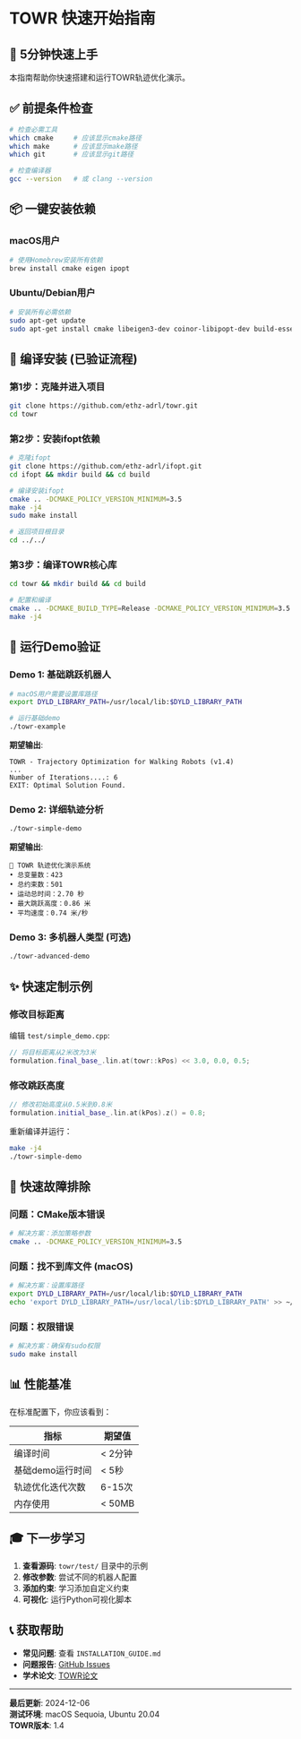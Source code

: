 # TOWR 快速开始指南

## 🚀 5分钟快速上手

本指南帮助你快速搭建和运行TOWR轨迹优化演示。

## ✅ 前提条件检查

```bash
# 检查必需工具
which cmake     # 应该显示cmake路径
which make      # 应该显示make路径
which git       # 应该显示git路径

# 检查编译器
gcc --version   # 或 clang --version
```

## 📦 一键安装依赖

### macOS用户
```bash
# 使用Homebrew安装所有依赖
brew install cmake eigen ipopt
```

### Ubuntu/Debian用户
```bash
# 安装所有必需依赖
sudo apt-get update
sudo apt-get install cmake libeigen3-dev coinor-libipopt-dev build-essential
```

## 🔧 编译安装 (已验证流程)

### 第1步：克隆并进入项目
```bash
git clone https://github.com/ethz-adrl/towr.git
cd towr
```

### 第2步：安装ifopt依赖
```bash
# 克隆ifopt
git clone https://github.com/ethz-adrl/ifopt.git
cd ifopt && mkdir build && cd build

# 编译安装ifopt
cmake .. -DCMAKE_POLICY_VERSION_MINIMUM=3.5
make -j4
sudo make install

# 返回项目根目录
cd ../../
```

### 第3步：编译TOWR核心库
```bash
cd towr && mkdir build && cd build

# 配置和编译
cmake .. -DCMAKE_BUILD_TYPE=Release -DCMAKE_POLICY_VERSION_MINIMUM=3.5
make -j4
```

## 🎯 运行Demo验证

### Demo 1: 基础跳跃机器人
```bash
# macOS用户需要设置库路径
export DYLD_LIBRARY_PATH=/usr/local/lib:$DYLD_LIBRARY_PATH

# 运行基础demo
./towr-example
```

**期望输出**:
```
TOWR - Trajectory Optimization for Walking Robots (v1.4)
...
Number of Iterations....: 6
EXIT: Optimal Solution Found.
```

### Demo 2: 详细轨迹分析
```bash
./towr-simple-demo
```

**期望输出**:
```
🚀 TOWR 轨迹优化演示系统
• 总变量数：423
• 总约束数：501
• 运动总时间：2.70 秒
• 最大跳跃高度：0.86 米
• 平均速度：0.74 米/秒
```

### Demo 3: 多机器人类型 (可选)
```bash
./towr-advanced-demo
```

## ✨ 快速定制示例

### 修改目标距离
编辑 `test/simple_demo.cpp`:
```cpp
// 将目标距离从2米改为3米
formulation.final_base_.lin.at(towr::kPos) << 3.0, 0.0, 0.5;
```

### 修改跳跃高度
```cpp
// 修改初始高度从0.5米到0.8米
formulation.initial_base_.lin.at(kPos).z() = 0.8;
```

重新编译并运行：
```bash
make -j4
./towr-simple-demo
```

## 🐛 快速故障排除

### 问题：CMake版本错误
```bash
# 解决方案：添加策略参数
cmake .. -DCMAKE_POLICY_VERSION_MINIMUM=3.5
```

### 问题：找不到库文件 (macOS)
```bash
# 解决方案：设置库路径
export DYLD_LIBRARY_PATH=/usr/local/lib:$DYLD_LIBRARY_PATH
echo 'export DYLD_LIBRARY_PATH=/usr/local/lib:$DYLD_LIBRARY_PATH' >> ~/.zshrc
```

### 问题：权限错误
```bash
# 解决方案：确保有sudo权限
sudo make install
```

## 📊 性能基准

在标准配置下，你应该看到：

| 指标 | 期望值 |
|------|---------|
| 编译时间 | < 2分钟 |
| 基础demo运行时间 | < 5秒 |
| 轨迹优化迭代次数 | 6-15次 |
| 内存使用 | < 50MB |

## 🎓 下一步学习

1. **查看源码**: `towr/test/` 目录中的示例
2. **修改参数**: 尝试不同的机器人配置
3. **添加约束**: 学习添加自定义约束
4. **可视化**: 运行Python可视化脚本

## 📞 获取帮助

- **常见问题**: 查看 `INSTALLATION_GUIDE.md`
- **问题报告**: [GitHub Issues](https://github.com/ethz-adrl/towr/issues)
- **学术论文**: [TOWR论文](https://ieeexplore.ieee.org/document/8283570/)

---

**最后更新**: 2024-12-06  
**测试环境**: macOS Sequoia, Ubuntu 20.04  
**TOWR版本**: 1.4 